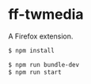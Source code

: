 # ff-twmedia

A Firefox extension.

```bash
$ npm install
```

```bash
$ npm run bundle-dev
$ npm run start
```
